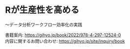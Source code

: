 # Rが生産性を高める

〜データ分析ワークフロー効率化の実践

書籍案内: https://gihyo.jp/book/2022/978-4-297-12524-0  
内容に関するお問い合わせ: https://gihyo.jp/site/inquiry/book

